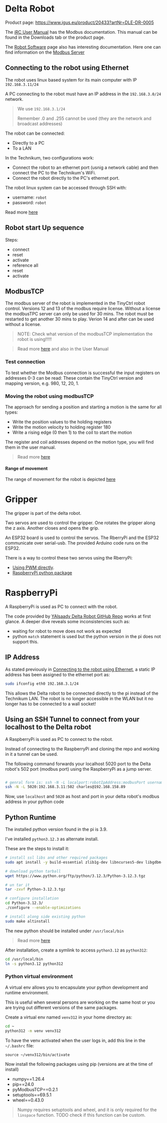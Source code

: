 


# Delta Robot 

Product page: https://www.igus.eu/product/20433?artNr=DLE-DR-0005

The [iRC User Manual](https://www.igus.eu/ContentData/Products/Downloads/iRC_R13_UserGuide_en.pdf) has the Modbus documentation. This manual can be found in the Downloads tab or the product page.

The [Robot Software](https://www.igus.eu/info/robot-software) page also has interesting documentation. Here one can find information on the [Modbus Server](https://wiki.cpr-robots.com/index.php/Modbus_Server)


## Connecting to the robot using Ethernet

The robot uses linux based system for its main computer with IP `192.168.3.11/24`

A PC connecting to the robot must have an IP address in the `192.168.3.0/24` network. 

> We use `192.168.3.1/24`
>
> Remember .0 and .255 cannot be used (they are the network and broadcast addresses)

The robot can be connected:
- Directly to a PC
- To a LAN

In the Technikum, two configurations work:
- Connect the robot to an ethernet port (usnig a network cable) and then connect the PC to the Technikum's WiFi.
- Connect the robot directly to the PC's ethernet port.

The robot linux system can be accessed through SSH with:
- username: `robot` 
- password: `robot`

Read more [here](https://cpr-robots.com/download/TinyCtrl/Filezilla_Putty_EmbCtrlAccess.pdf)


## Robot start Up sequence

Steps:
- connect
- reset
- activate
- reference all
- reset 
- activate

## ModbusTCP

The modbus server of the robot is implemented in the TinyCtrl robot control. Versions 12 and 13 of the modbus require license. Without a license the modbusTPC server can only be used for 30 mins. The robot must be restarted to get another 30 mins to play. Verion 14 and after can be used without a license. 

> NOTE: Check what version of the modbusTCP implementation the robot is using!!!!!

> Read more [here](https://wiki.cpr-robots.com/index.php/Modbus_Server) and also in the User Manual

### Test connection

To test whether the Modbus connection is successful the input registers on addresses 0-3 can be read: These contain the TinyCtrl version and mapping version, e.g. 980, 12, 20, 1.

### Moving the robot using modbusTCP

The approach for sending a position and starting a motion is the same for all types:

- Write the position values to the holding registers
- Write the motion velocity to holding register 180
- Write a rising edge (0 then 1) to the coil to start the motion

The register and coil addresses depend on the motion type, you will find them in the user manual.

> Read more [here](https://wiki.cpr-robots.com/index.php/Moving_Robots_via_Modbus)

#### Range of movement

The range of movement for the robot is depicted [here](https://www.igus.eu/ContentData/Products/Downloads/Delta%20Roboter%20DLE-DR-0050_DINA5_v2.pdf)

# Gripper

The gripper is part of the delta robot.

Two servos are used to control the gripper. One rotates the gripper along the z axis. Another closes and opens the grip.

An ESP32 board is used to control the servos. The RberryPi and the ESP32 communicate over serial-usb. The provided Arduino code runs on the ESP32.

There is a way to control these two servos using the RberryPi:
- [Using PWM directly](https://projects.raspberrypi.org/en/projects/grandpa-scarer/3). 
- [RaspberryPi python package](https://www.digikey.com/en/maker/tutorials/2021/how-to-control-servo-motors-with-a-raspberry-pi)

# RaspberryPi

A RaspberryPi is used as PC to connect with the robot. 

The code provided by [YAlsaady Delta Robot GitHub Repo](https://github.com/YAlsaady/IGUS_Delta_Robot) works at first glance. A deeper dive reveals some inconsistencies such as:
- waiting for robot to move does not work as expected
- python `match` statement is used but the python version in the pi does not support this.

## IP Address

As stated previously in [Connecting to the robot using Ethernet](./README.md#connecting-to-the-robot-using-ethernet), a static IP address has been assigned to the ethernet port  as:
```bash
sudo ifconfig eth0 192.168.3.1/24
```

This allows the Delta robot to be connected directly to the pi instead of the Technikum LAN. The robot is no longer accessible in the WLAN but it no longer has to be connected to a wall socket!

## Using an SSH Tunnel to connect from your localhost to the Delta robot

A RaspberryPi is used as PC to connect to the robot.

Instead of connecting to the RaspberryPi and cloning the repo and working in it a tunnel can be used.

The following command forwards your localhost 5020 port to the Delta robot's 502 port (modbus port) using the RaspberryPi as a jump server.

```bash

# genral form is: ssh -N -L localport:robotIpAddress:modbusPort username@raspberryPiIpAddress
ssh -N -L 5020:192.168.3.11:502 charles@192.168.158.89 
```

Now, use `localhost` and `5020` as host and port in your delta robot's modbus address in your python code

## Python Runtime

The installed python version found in the pi is 3.9.

I've installed `python3.12.3` as alternate install.

These are the steps to install it:
```bash
# install ssl libs and other required packages
sudo apt install -y build-essential zlib1g-dev libncurses5-dev libgdbm-dev libnss3-dev libssl-dev libreadline-dev libffi-dev wget cmake

# download python tarball
wget https://www.python.org/ftp/python/3.12.3/Python-3.12.3.tgz

# un tar it
tar -zxvf Python-3.12.3.tgz 

# configure installation
cd Python-3.12.3/
./configure --enable-optimizations

# install along side existing python
sudo make altinstall
```

The new python should be installed under `/usr/local/bin`

> Read more [here](https://raspberrytips.com/install-latest-python-raspberry-pi/)

After installation, create a symlink to access `python3.12` as `python312`:
```bash
cd /usr/local/bin
ln -s python3.12 python312
```

### Python virtual environment

A virtual env allows you to encapsulate your python development and runtime environment. 

This is useful when several persons are working on the same host or you are trying out different versions of the same packages.

Create a virtual env named `venv312` in your home directory as:
```bash
cd ~
python312 -m venv venv312
```

To have the venv activated when the user logs in, add this line in the `~/.bashrc` file: 
```
source ~/venv312/bin/activate
```

Now install the following packages using pip (versions are at the time of install)
- numpy==1.26.4
- pip==24.0
- pyModbusTCP==0.2.1
- setuptools==69.5.1
- wheel==0.43.0

> Numpy requires setuptools and wheel, and it is only required for the `linspace` function. TODO check if this function can be custom.
